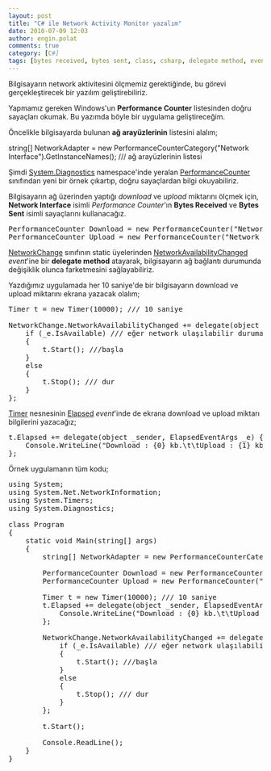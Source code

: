 ```yaml
---
layout: post
title: "C# ile Network Activity Monitor yazalım"
date: 2010-07-09 12:03
author: engin.polat
comments: true
category: [C#]
tags: [bytes received, bytes sent, class, csharp, delegate method, event, Network Interface, NetworkAvailabilityChanged, NetworkChange, PerformanceCounter, PerformanceCounterCategory, static, System.Diagnostics, timer]
---
```

Bilgisayarın network aktivitesini ölçmemiz gerektiğinde, bu görevi gerçekleştirecek bir yazılım geliştirebiliriz.

Yapmamız gereken Windows'un **Performance Counter** listesinden doğru sayaçları okumak. Bu yazımda böyle bir uygulama geliştireceğim.

Öncelikle bilgisayarda bulunan **ağ arayüzlerinin** listesini alalım;



string[] NetworkAdapter = new PerformanceCounterCategory("Network Interface").GetInstanceNames(); /// ağ arayüzlerinin listesi</pre>

Şimdi <a href="http://msdn.microsoft.com/library/system.diagnostics" target="_blank" rel="noopener">System.Diagnostics</a> namespace'inde yeralan <a href="http://msdn.microsoft.com/library/system.diagnostics.performancecounter.aspx" target="_blank" rel="noopener">PerformanceCounter</a> sınıfından yeni bir örnek çıkartıp, doğru sayaçlardan bilgi okuyabiliriz.

Bilgisayarın ağ üzerinden yaptığı *download* ve *upload* miktarını ölçmek için, **Network Interface** isimli *Performance Counter*'ın **Bytes Received** ve **Bytes Sent** isimli sayaçlarını kullanacağız.

<pre class="brush:csharp">PerformanceCounter Download = new PerformanceCounter("Network Interface", "Bytes Received/sec", NetworkAdapter[1]);
PerformanceCounter Upload = new PerformanceCounter("Network Interface", "Bytes Sent/sec", NetworkAdapter[1]);</pre>

<a href="http://msdn.microsoft.com/library/system.net.networkinformation.networkchange" target="_blank" rel="noopener">NetworkChange</a> sınıfının static üyelerinden <a href="http://msdn.microsoft.com/library/system.net.networkinformation.networkchange.networkavailabilitychanged" target="_blank" rel="noopener">NetworkAvailabilityChanged</a> *event*'ine bir **delegate method** atayarak, bilgisayarın ağ bağlantı durumunda değişiklik olunca farketmesini sağlayabiliriz.

Yazdığımız uygulamada her 10 saniye'de bir bilgisayarın download ve upload miktarını ekrana yazacak olalım;

<pre class="brush:csharp">Timer t = new Timer(10000); /// 10 saniye

NetworkChange.NetworkAvailabilityChanged += delegate(object _sender, NetworkAvailabilityEventArgs _e) { /// network durumu değiştiğinde
    if (_e.IsAvailable) /// eğer network ulaşılabilir duruma geldi ise
    {
        t.Start(); ///başla
    }
    else
    {
        t.Stop(); /// dur
    }
};</pre>

<a href="http://msdn.microsoft.com/library/system.timers.timer" target="_blank" rel="noopener">Timer</a> nesnesinin <a href="http://msdn.microsoft.com/library/system.timers.timer.elapsed" target="_blank" rel="noopener">Elapsed</a> *event*'inde de ekrana download ve upload miktarı bilgilerini yazacağız;

<pre class="brush:csharp">t.Elapsed += delegate(object _sender, ElapsedEventArgs _e) {
    Console.WriteLine("Download : {0} kb.\t\tUpload : {1} kb.", Download.NextValue(), Upload.NextValue()); /// ekrana download & upload miktarını yaz
};</pre>

Örnek uygulamanın tüm kodu;

<pre class="brush:csharp">using System;
using System.Net.NetworkInformation;
using System.Timers;
using System.Diagnostics;

class Program
{
    static void Main(string[] args)
    {
        string[] NetworkAdapter = new PerformanceCounterCategory("Network Interface").GetInstanceNames(); /// network kartlarının listesi

        PerformanceCounter Download = new PerformanceCounter("Network Interface", "Bytes Received/sec", NetworkAdapter[1]);
        PerformanceCounter Upload = new PerformanceCounter("Network Interface", "Bytes Sent/sec", NetworkAdapter[1]);

        Timer t = new Timer(10000); /// 10 saniye
        t.Elapsed += delegate(object _sender, ElapsedEventArgs _e) {
            Console.WriteLine("Download : {0} kb.\t\tUpload : {1} kb.", Download.NextValue(), Upload.NextValue()); /// ekrana download & upload miktarını yaz
        };

        NetworkChange.NetworkAvailabilityChanged += delegate(object _sender, NetworkAvailabilityEventArgs _e) { /// network durumu değiştiğinde
            if (_e.IsAvailable) /// eğer network ulaşılabilir duruma geldi ise
            {
                t.Start(); ///başla
            }
            else
            {
                t.Stop(); /// dur
            }
        };

        t.Start();

        Console.ReadLine();
    }
}


